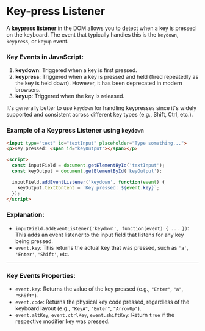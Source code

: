 # Key-press Listener

A **keypress listener** in the DOM allows you to detect when a key is pressed on the keyboard. The event that typically handles this is the `keydown`, `keypress`, or `keyup` event.

### Key Events in JavaScript:
1. **keydown**: Triggered when a key is first pressed.
2. **keypress**: Triggered when a key is pressed and held (fired repeatedly as the key is held down). However, it has been deprecated in modern browsers.
3. **keyup**: Triggered when the key is released.

It's generally better to use `keydown` for handling keypresses since it's widely supported and consistent across different key types (e.g., Shift, Ctrl, etc.).

### **Example of a Keypress Listener using `keydown`**

```html
<input type="text" id="textInput" placeholder="Type something...">
<p>Key pressed: <span id="keyOutput"></span></p>

<script>
  const inputField = document.getElementById('textInput');
  const keyOutput = document.getElementById('keyOutput');

  inputField.addEventListener('keydown', function(event) {
    keyOutput.textContent = `Key pressed: ${event.key}`;
  });
</script>
```

### **Explanation:**
- `inputField.addEventListener('keydown', function(event) { ... })`: This adds an event listener to the input field that listens for any key being pressed.
- `event.key`: This returns the actual key that was pressed, such as `'a'`, `'Enter'`, `'Shift'`, etc.

---

### **Key Events Properties:**

- `event.key`: Returns the value of the key pressed (e.g., `"Enter"`, `"a"`, `"Shift"`).
- `event.code`: Returns the physical key code pressed, regardless of the keyboard layout (e.g., `"KeyA"`, `"Enter"`, `"ArrowUp"`).
- `event.altKey`, `event.ctrlKey`, `event.shiftKey`: Return `true` if the respective modifier key was pressed.